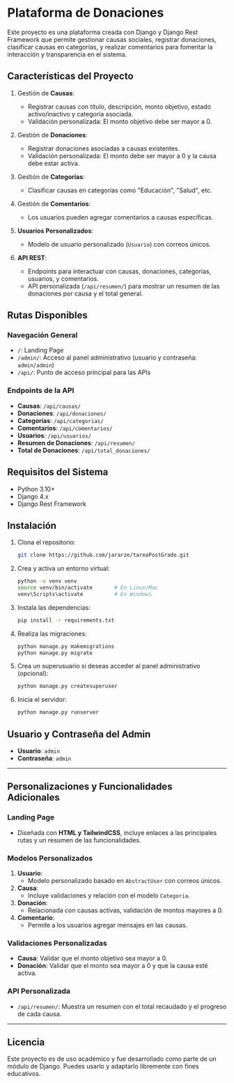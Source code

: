 # Plataforma de Donaciones

Este proyecto es una plataforma creada con Django y Django Rest Framework que permite gestionar causas sociales, registrar donaciones, clasificar causas en categorías, y realizar comentarios para fomentar la interacción y transparencia en el sistema.

## **Características del Proyecto**
1. Gestión de **Causas**:
    - Registrar causas con título, descripción, monto objetivo, estado activo/inactivo y categoría asociada.
    - Validación personalizada: El monto objetivo debe ser mayor a 0.

2. Gestión de **Donaciones**:
    - Registrar donaciones asociadas a causas existentes.
    - Validación personalizada: El monto debe ser mayor a 0 y la causa debe estar activa.

3. Gestión de **Categorías**:
    - Clasificar causas en categorías como "Educación", "Salud", etc.

4. Gestión de **Comentarios**:
    - Los usuarios pueden agregar comentarios a causas específicas.

5. **Usuarios Personalizados**:
    - Modelo de usuario personalizado (`Usuario`) con correos únicos.

6. **API REST**:
    - Endpoints para interactuar con causas, donaciones, categorías, usuarios, y comentarios.
    - API personalizada (`/api/resumen/`) para mostrar un resumen de las donaciones por causa y el total general.

## **Rutas Disponibles**
### Navegación General
- `/`: Landing Page
- `/admin/`: Acceso al panel administrativo (usuario y contraseña: `admin/admin`)
- `/api/`: Punto de acceso principal para las APIs

### Endpoints de la API
- **Causas**: `/api/causas/`
- **Donaciones**: `/api/donaciones/`
- **Categorías**: `/api/categorias/`
- **Comentarios**: `/api/comentarios/`
- **Usuarios**: `/api/usuarios/`
- **Resumen de Donaciones**: `/api/resumen/`
- **Total de Donaciones**: `/api/total_donaciones/`

## **Requisitos del Sistema**
- Python 3.10+
- Django 4.x
- Django Rest Framework

## **Instalación**
1. Clona el repositorio:
   ```bash
   git clone https://github.com/jararze/tareaPostGrado.git
2. Crea y activa un entorno virtual:
    ```bash
    python -m venv venv
    source venv/bin/activate       # En Linux/Mac
    venv\Scripts\activate          # En Windows
    ```
3. Instala las dependencias:
    ```bash
    pip install -r requirements.txt
    ```

4. Realiza las migraciones:
    ```bash
    python manage.py makemigrations
    python manage.py migrate
    ```

5. Crea un superusuario si deseas acceder al panel administrativo (opcional):
    ```bash
    python manage.py createsuperuser
    ```

6. Inicia el servidor:
    ```bash
    python manage.py runserver
    ```


## **Usuario y Contraseña del Admin**
- **Usuario**: `admin`
- **Contraseña**: `admin`

---

## **Personalizaciones y Funcionalidades Adicionales**

### **Landing Page**
- Diseñada con **HTML y TailwindCSS**, incluye enlaces a las principales rutas y un resumen de las funcionalidades.

### **Modelos Personalizados**
1. **Usuario**:
    - Modelo personalizado basado en `AbstractUser` con correos únicos.
2. **Causa**:
    - Incluye validaciones y relación con el modelo `Categoria`.
3. **Donación**:
    - Relacionada con causas activas, validación de montos mayores a 0.
4. **Comentario**:
    - Permite a los usuarios agregar mensajes en las causas.

### **Validaciones Personalizadas**
- **Causa**: Validar que el monto objetivo sea mayor a 0.
- **Donación**: Validar que el monto sea mayor a 0 y que la causa esté activa.

### **API Personalizada**
- `/api/resumen/`: Muestra un resumen con el total recaudado y el progreso de cada causa.

---

## **Licencia**
Este proyecto es de uso académico y fue desarrollado como parte de un módulo de Django. Puedes usarlo y adaptarlo libremente con fines educativos.
